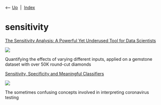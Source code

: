 <div class="nav">

⟵ [Up](index.html)  \|  [Index](index.html)

</div>

# sensitivity

<div class="cards">

<div class="card">

<div class="card-title">

[The Sensitivity Analysis: A Powerful Yet Underused Tool for Data
Scientists](https://towardsdatascience.com/the-sensitivity-analysis-a-powerful-yet-underused-tool-for-data-scientists-e553fa695976?source=rss----7f60cf5620c9---4)

</div>

<div class="card-image">

[![](https://miro.medium.com/v2/da:true/resize:fit:1200/0*9Kr6-TkttnugWZJR)](https://towardsdatascience.com/the-sensitivity-analysis-a-powerful-yet-underused-tool-for-data-scientists-e553fa695976?source=rss----7f60cf5620c9---4)

</div>

Quantifying the effects of varying different inputs, applied on a
gemstone dataset with over 50K round-cut diamonds

</div>

<div class="card">

<div class="card-title">

[Sensitivity, Specificity and Meaningful
Classifiers](https://towardsdatascience.com/sensitivity-specificity-and-meaningful-classifiers-8326738ec5c2?source=rss----7f60cf5620c9---4)

</div>

<div class="card-image">

[![](https://miro.medium.com/v2/da:true/resize:fit:1200/0*BDzGBpjHbHJb00RB)](https://towardsdatascience.com/sensitivity-specificity-and-meaningful-classifiers-8326738ec5c2?source=rss----7f60cf5620c9---4)

</div>

The sometimes confusing concepts involved in interpreting coronavirus
testing

</div>

</div>
